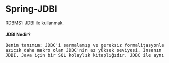 # Spring-JDBI
RDBMS'i JDBI ile kullanmak.

#### JDBI Nedir?
<pre>
Benim tanımım: JDBC'i sarmalamış ve gereksiz formalitasyonlar ile oyalamaktan kurtaran JDBC gibi mikro değilde 
azıcık daha makro olan JDBC'nin az yüksek seviyesi. İnsanın daha iyi anlaması için var diyebiliriz.
JDBI, Java için bir SQL kolaylık kitaplığıdır. JDBC ile aynı ayrıntı düzeyini korurken koleksiyonları, fasulyeleri vb. kullanarak deyimsel Java'da ilişkisel veritabanı erişimini ortaya çıkarmaya çalışır. Akıcı bir stil ve bir sql nesne stili olmak üzere iki farklı stil API'si sunar.
</pre>
